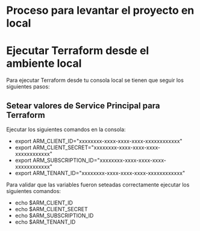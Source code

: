 # Proceso para levantar el proyecto en local

# Ejecutar Terraform desde el ambiente local
Para ejecutar Terraform desde tu consola local se tienen que seguir los siguientes pasos:
## Setear valores de Service Principal para Terraform
Ejecutar los siguientes comandos en la consola:
- export ARM_CLIENT_ID="xxxxxxxx-xxxx-xxxx-xxxx-xxxxxxxxxxxx"
- export ARM_CLIENT_SECRET="xxxxxxxx-xxxx-xxxx-xxxx-xxxxxxxxxxxx"
- export ARM_SUBSCRIPTION_ID="xxxxxxxx-xxxx-xxxx-xxxx-xxxxxxxxxxxx"
- export ARM_TENANT_ID="xxxxxxxx-xxxx-xxxx-xxxx-xxxxxxxxxxxx"

Para validar que las variables fueron seteadas correctamente ejecutar los siguientes comandos:
- echo $ARM_CLIENT_ID
- echo $ARM_CLIENT_SECRET
- echo $ARM_SUBSCRIPTION_ID
- echo $ARM_TENANT_ID
